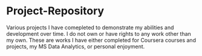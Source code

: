 # Project-Repository

Various projects I have comepleted to demonstrate my abilities and development over time.
I do not own or have rights to any work other than my own. These are works I have either completed for Coursera courses and projects, my MS Data Analytics, 
or personal enjoyment.
